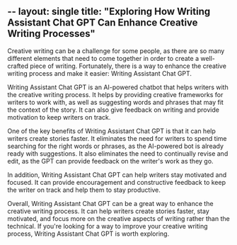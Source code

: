 --
layout: single
title: "Exploring How Writing Assistant Chat GPT Can Enhance Creative Writing Processes"
--

Creative writing can be a challenge for some people, as there are so many different elements that need to come together in order to create a well-crafted piece of writing. Fortunately, there is a way to enhance the creative writing process and make it easier: Writing Assistant Chat GPT.

Writing Assistant Chat GPT is an AI-powered chatbot that helps writers with the creative writing process. It helps by providing creative frameworks for writers to work with, as well as suggesting words and phrases that may fit the context of the story. It can also give feedback on writing and provide motivation to keep writers on track.

One of the key benefits of Writing Assistant Chat GPT is that it can help writers create stories faster. It eliminates the need for writers to spend time searching for the right words or phrases, as the AI-powered bot is already ready with suggestions. It also eliminates the need to continually revise and edit, as the GPT can provide feedback on the writer's work as they go.

In addition, Writing Assistant Chat GPT can help writers stay motivated and focused. It can provide encouragement and constructive feedback to keep the writer on track and help them to stay productive.

Overall, Writing Assistant Chat GPT can be a great way to enhance the creative writing process. It can help writers create stories faster, stay motivated, and focus more on the creative aspects of writing rather than the technical. If you're looking for a way to improve your creative writing process, Writing Assistant Chat GPT is worth exploring.

